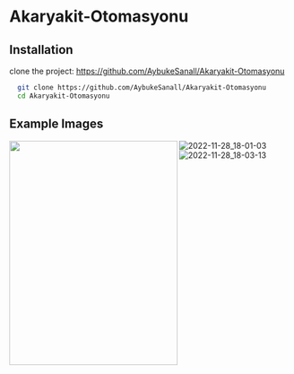 # Akaryakit-Otomasyonu

## Installation
clone the project:
https://github.com/AybukeSanall/Akaryakit-Otomasyonu

```bash
  git clone https://github.com/AybukeSanall/Akaryakit-Otomasyonu
  cd Akaryakit-Otomasyonu 
```
## Example Images
<a href="url"><img src="https://user-images.githubusercontent.com/78085366/204312743-9935d7ba-67ba-4b19-8893-faf21597a4fb.png" align="left" height="400" width="300" ></a>

![2022-11-28_18-01-03](https://user-images.githubusercontent.com/78085366/204312745-a7b154b3-a4d4-4716-9569-259d352f32cd.png)
![2022-11-28_18-03-13](https://user-images.githubusercontent.com/78085366/204312748-aed42caa-f534-4c27-94e2-cacf5e63450a.png)
